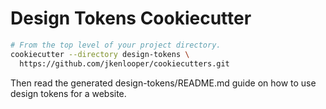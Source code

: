 # Design Tokens Cookiecutter

```bash
# From the top level of your project directory.
cookiecutter --directory design-tokens \
  https://github.com/jkenlooper/cookiecutters.git
```

Then read the generated design-tokens/README.md guide on how to use design
tokens for a website.
